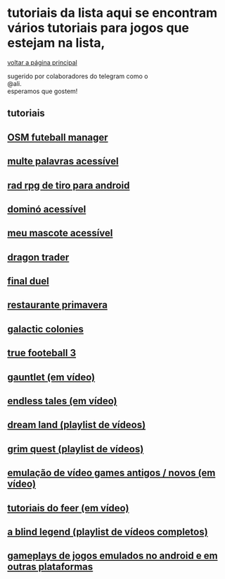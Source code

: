 ﻿#  tutoriais da lista  aqui se encontram vários tutoriais para jogos que estejam na lista,  

[voltar a página principal](index)


sugerido por colaboradores do telegram como o  
@ali.  
esperamos que gostem!

tutoriais
---------


[OSM futeball manager](https://youtu.be/XVk0QESIqxc)
----------------------------------------------------

[multe palavras acessível](https://youtu.be/cYPr_hnCXKQ)
--------------------------------------------------------

[rad rpg de tiro para android](https://youtu.be/OonqKtaPomw)
------------------------------------------------------------

[dominó acessível](https://youtu.be/9h9AzLut8Vc)
------------------------------------------------

[meu mascote acessível](https://youtu.be/j1HJTtTg3XA)
-----------------------------------------------------

[dragon trader](https://youtu.be/FUdLo3WkTjQ)
---------------------------------------------

[final duel](https://youtu.be/agYCpXMTzAg)
------------------------------------------

[restaurante primavera](https://youtu.be/nFlqkrSNxCY)
-----------------------------------------------------

[galactic colonies](https://youtu.be/nz0GDSApXdU)
-------------------------------------------------

[true footeball 3](https://youtu.be/nnKozenah3o)
------------------------------------------------

[gauntlet (em vídeo)](https://youtu.be/DsGsKBX54bs)
---------------------------------------------------

[endless tales (em vídeo)](https://youtu.be/3xtGMNpSqoM)
--------------------------------------------------------

[dream land (playlist de vídeos)](https://www.youtube.com/watch?v=oXWfu0ISyCs&list=PLn0AvYhy1XQVG0Sarb4lLWj7Lk6DHOKLx)
----------------------------------------------------------------------------------------------------------------------

[grim quest (playlist de vídeos)](https://www.youtube.com/watch?v=y1LGt2gVHHw&list=PLn0AvYhy1XQWs1JmsV_yhnPkIp5yPBP7I)
----------------------------------------------------------------------------------------------------------------------

[emulação de vídeo games antigos / novos (em vídeo)](https://www.youtube.com/watch?v=42xV4vyrPrY&list=PLn0AvYhy1XQVBq4gZntMudjno2VuTuq6W)
-----------------------------------------------------------------------------------------------------------------------------------------

[tutoriais do feer (em vídeo)](https://www.youtube.com/watch?v=LJ_3_DNRO74&list=PLn0AvYhy1XQXjBuI-4hC4Qc4d15RVe9Kl)
-------------------------------------------------------------------------------------------------------------------

[a blind legend (playlist de vídeos completos)](https://www.youtube.com/watch?v=YO-080zbq6g&list=PLn0AvYhy1XQX0zW-t5H6ZVkNT8tzuJvhl)
------------------------------------------------------------------------------------------------------------------------------------

[gameplays de jogos emulados no android e em outras plataformas](https://www.youtube.com/watch?v=uqY9el7PhEA&list=PLn0AvYhy1XQVikzOR19w3k_9u_bYEi9EL)
-----------------------------------------------------------------------------------------------------------------------------------------------------